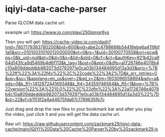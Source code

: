 # iqiyi-data-cache-parser

Parse IQ.COM data cache url:

example url: https://www.iq.com/play/250lpmgr6ys

Then you will get:
https://cache-video.iq.com/dash?tvid=7807179383780200&bid=600&vid=abe2c4788688b54418ebe6a4119bf1a5&src=01010031010012000000&vt=0&rs=1&uid=30100770558&ori=pcw&ps=0&k_uid=null&pt=0&d=0&s=&lid=&slid=0&cf=&ct=&authKey=921b42ca964d143fca9d5469b4d6f113&k_tag=1&ost=0&ppt=0&dfp=a1726746e4078b4c10a809ddeddbb982073d3792971e0ca03b134484695d13a3d3&prio=%7B%22ff%22%3A%22f4v%22%2C%22code%22%3A2%7D&k_err_retries=0&up=&su=1&applang=en_us&sver=2&qd_v=2&tm=1603096558894&qdy=a&qds=0&k_ft1=141287244169348&k_ft4=34359746564&k_ft5=1&bop=%7B%22version%22%3A%2210.0%22%2C%22dfp%22%3A%22a1726746e4078b4c10a809ddeddbb982073d3792971e0ca03b134484695d13a3d3%22%7D&ut=22&vf=b11f3f2a4a44675fda67c1789635fb7c

Just drag and drop the raw files to your bookmark bar and after you play the video, just click it and you will get the data cache url.

Raw url:
https://raw.githubusercontent.com/zackmark29/iqiyi-data-cache/main/IQIYI%20Data%20Cache%20Parser%20by%20zackmark29.js
